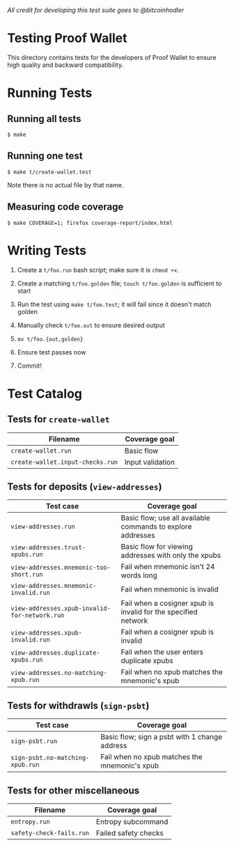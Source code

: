 _All credit for developing this test suite goes to @bitcoinhodler_
# Testing Proof Wallet

This directory contains tests for the developers of Proof Wallet to
ensure high quality and backward compatibility.

# Running Tests

## Running all tests
```
$ make
```

## Running one test
```
$ make t/create-wallet.test
```
Note there is no actual file by that name.

## Measuring code coverage
```
$ make COVERAGE=1; firefox coverage-report/index.html
```

# Writing Tests

1. Create a `t/foo.run` bash script; make sure it is `chmod +x`.

2. Create a matching `t/foo.golden` file; `touch t/foo.golden` is
   sufficient to start

3. Run the test using `make t/foo.test`; it will fail since it doesn't
   match golden

4. Manually check `t/foo.out` to ensure desired output

5. `mv t/foo.{out,golden}`

6. Ensure test passes now

7. Commit!


# Test Catalog

## Tests for `create-wallet`

| Filename | Coverage goal |
| -------- | ------------- |
| `create-wallet.run` | Basic flow |
| `create-wallet.input-checks.run` | Input validation |

## Tests for deposits (`view-addresses`)
| Test case                 | Coverage goal |
| --------------------------|  ------------- |
| `view-addresses.run`        | Basic flow; use all available commands to explore addresses |
| `view-addresses.trust-xpubs.run`        | Basic flow for viewing addresses with only the xpubs |
| `view-addresses.mnemonic-too-short.run`        | Fail when mnemonic isn't 24 words long |
| `view-addresses.mnemonic-invalid.run`        | Fail when mnemonic is invalid |
| `view-addresses.xpub-invalid-for-network.run`        | Fail when a cosigner xpub is invalid for the specified network |
| `view-addresses.xpub-invalid.run`        | Fail when a cosigner xpub is invalid |
| `view-addresses.duplicate-xpubs.run`        | Fail when the user enters duplicate xpubs |
| `view-addresses.no-matching-xpub.run`        | Fail when no xpub matches the mnemonic's xpub |

## Tests for withdrawls (`sign-psbt`)

| Test case                 | Coverage goal |
| --------------------------| ------------- |
| `sign-psbt.run`        | Basic flow; sign a psbt with 1 change address |
| `sign-psbt.no-matching-xpub.run`        | Fail when no xpub matches the mnemonic's xpub |

## Tests for other miscellaneous

| Filename | Coverage goal |
| -------- | ------------- |
| `entropy.run` | Entropy subcommand |
| `safety-check-fails.run` | Failed safety checks |
